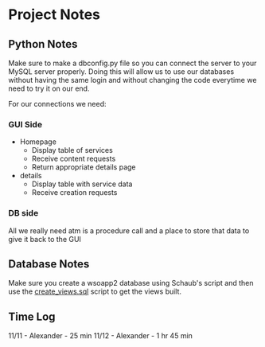 # Project Notes

## Python Notes

Make sure to make a dbconfig.py file so you can connect the server to your MySQL server properly. Doing this will allow us to use our databases without having the same login and without changing the code everytime we need to try it on our end.

For our connections we need:

### GUI Side

- Homepage
  - Display table of services
  - Receive content requests
  - Return appropriate details page
- details
  - Display table with service data
  - Receive creation requests

### DB side

All we really need atm is a procedure call and a place to store that data to give it back to the GUI

## Database Notes

Make sure you create a wsoapp2 database using Schaub's script and then use the [create_views.sql](create_views.sql) script to get the views built.


## Time Log

11/11 - Alexander - 25 min
11/12 - Alexander - 1 hr 45 min